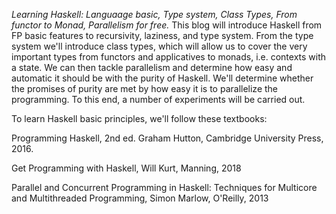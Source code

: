 
_Learning Haskell: Languaage basic, Type system, Class Types, From functor to Monad, Parallelism for free._
This blog will introduce Haskell from FP basic features to recursivity, laziness, and type system. From the type system we'll introduce class types, which will allow us to cover the very important types from functors and applicatives to monads, i.e. contexts with a state. We can then tackle parallelism and determine how easy and automatic it should be with the purity of Haskell. We'll determine whether the promises of purity are met by how easy it is to parallelize the programming. To this end, a number of experiments will be carried out.

To learn Haskell basic principles, we'll follow these textbooks:

Programming Haskell, 2nd ed. Graham Hutton, Cambridge University Press, 2016.

Get Programming with Haskell, Will Kurt, Manning, 2018

Parallel and Concurrent Programming in Haskell: Techniques for Multicore and Multithreaded Programming, Simon Marlow, O'Reilly, 2013
